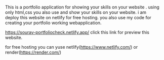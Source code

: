 This is a portfolio application for showing your skills on your website .
using only html,css
you also use and show your skills on your website.
i am deploy this website on netlify for free hosting.
you also use my code for creating your portfolio working webapplication.

https://sourav-portfoliocheck.netlify.app/   click this link for preview this website.

for free hosting you can yuse netlify(https://www.netlify.com/) or render(https://render.com/)
